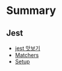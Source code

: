 # Summary

## Jest

* [jest 맛보기](jest/jest맛보기.md)
* [Matchers](jest/Matchers.md)
* [Setup](jest/setup.md)


